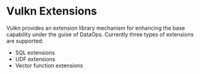 # Vulkn Extensions

Vulkn provides an extension library mechanism for enhancing the base capability under the guise of DataOps.
Currently three types of extensions are supported:

- SQL extensions
- UDF extensions
- Vector function extensions